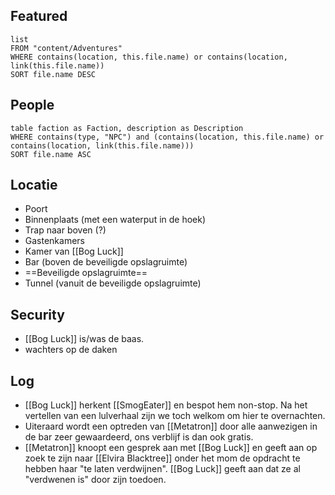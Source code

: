## Featured
```dataview
list
FROM "content/Adventures"
WHERE contains(location, this.file.name) or contains(location, link(this.file.name))
SORT file.name DESC
```
## People
```dataview
table faction as Faction, description as Description
WHERE contains(type, "NPC") and (contains(location, this.file.name) or contains(location, link(this.file.name)))
SORT file.name ASC
```

## Locatie
- Poort
- Binnenplaats (met een waterput in de hoek)
- Trap naar boven (?)
- Gastenkamers
- Kamer van [[Bog Luck]]
- Bar (boven de beveiligde opslagruimte)
- ==Beveiligde opslagruimte==
- Tunnel (vanuit de beveiligde opslagruimte)

## Security
- [[Bog Luck]] is/was de baas.
- wachters op de daken

## Log 
- [[Bog Luck]] herkent [[SmogEater]] en bespot hem non-stop. Na het vertellen van een lulverhaal zijn we toch welkom om hier te overnachten.
- Uiteraard wordt een optreden van [[Metatron]] door alle aanwezigen in de bar zeer gewaardeerd, ons verblijf is dan ook gratis.
- [[Metatron]] knoopt een gesprek aan met [[Bog Luck]] en geeft aan op zoek te zijn naar [[Elvira Blacktree]] onder het mom de opdracht te hebben haar "te laten verdwijnen". [[Bog Luck]] geeft aan dat ze al "verdwenen is" door zijn toedoen.  